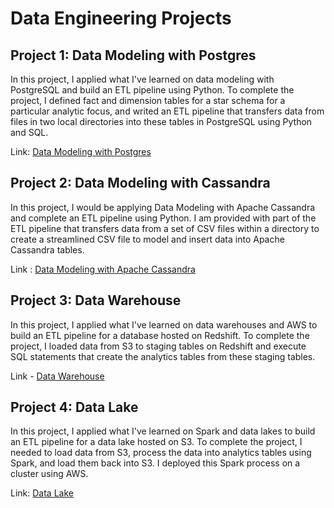 # Data Engineering Projects

## Project 1: Data Modeling with Postgres

In this project, I applied what I've learned on data modeling with PostgreSQL and build an ETL pipeline using Python. To complete the project, I defined fact and dimension tables for a star schema for a particular analytic focus, and writed an ETL pipeline that transfers data from files in two local directories into these tables in PostgreSQL using Python and SQL.

Link: [Data Modeling with Postgres](https://github.com/vaalbs/Udacity-Data-Engineering-Nanodegree/tree/main/data-modeling/data-modeling-with-postgrees)

## Project 2: Data Modeling with Cassandra

In this project, I would be applying Data Modeling with Apache Cassandra and complete an ETL pipeline using Python. I am provided with part of the ETL pipeline that transfers data from a set of CSV files within a directory to create a streamlined CSV file to model and insert data into Apache Cassandra tables.

Link : [Data Modeling with Apache Cassandra](https://github.com/vaalbs/Udacity-Data-Engineering-Nanodegree/tree/main/data-modeling/data-modeling-with-cassandra)

## Project 3: Data Warehouse

In this project, I applied what I've learned on data warehouses and AWS to build an ETL pipeline for a database hosted on Redshift. To complete the project, I loaded data from S3 to staging tables on Redshift and execute SQL statements that create the analytics tables from these staging tables.

Link - [Data Warehouse](https://github.com/vaalbs/Udacity-Data-Engineering-Nanodegree/tree/main/cloud-data-warehouses)

## Project 4: Data Lake

In this project, I applied what I've learned on Spark and data lakes to build an ETL pipeline for a data lake hosted on S3. To complete the project, I needed to load data from S3, process the data into analytics tables using Spark, and load them back into S3. I deployed this Spark process on a cluster using AWS.

Link: [Data Lake](https://github.com/vaalbs/Udacity-Data-Engineering-Nanodegree/tree/main/data-lake)
